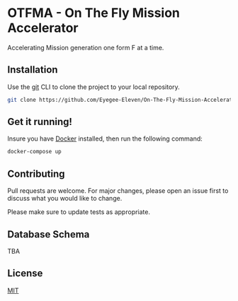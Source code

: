 # OTFMA - On The Fly Mission Accelerator 

Accelerating Mission generation one form F at a time.

## Installation

Use the [git](https://git-scm.com/) CLI to clone the project to your local repository.

```bash
git clone https://github.com/Eyegee-Eleven/On-The-Fly-Mission-Accelerator.git
```

## Get it running!
Insure you have [Docker](https://www.docker.com/) installed, then run the following command:

```bash
docker-compose up
```

## Contributing
Pull requests are welcome. For major changes, please open an issue first to discuss what you would like to change.

Please make sure to update tests as appropriate.

## Database Schema
TBA

## License
[MIT](https://choosealicense.com/licenses/mit/)
